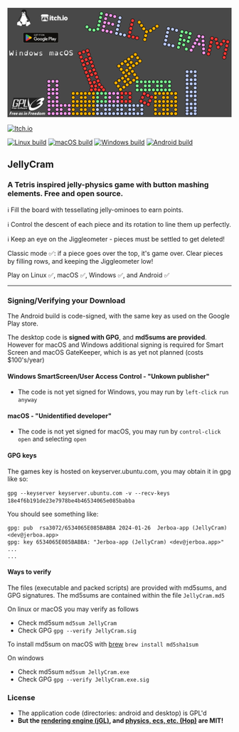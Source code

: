 ![jelly cram feature-graphics](https://github.com/JerboaBurrow/JellyCram/blob/main/common/jellycram-feature.png)

[![Itch.io](https://img.shields.io/badge/Itch-%23FF0B34.svg?style=for-the-badge&logo=Itch.io&logoColor=white)](https://jerboa-app.itch.io/jelly-cram)  

[![Linux build](https://github.com/JerboaBurrow/JellyCram/actions/workflows/build-linux.yml/badge.svg)](https://github.com/JerboaBurrow/JellyCram/actions/workflows/build-linux.yml) [![macOS build](https://github.com/JerboaBurrow/JellyCram/actions/workflows/build-macos.yml/badge.svg)](https://github.com/JerboaBurrow/JellyCram/actions/workflows/build-macos.yml) [![Windows build](https://github.com/JerboaBurrow/JellyCram/actions/workflows/build-windows.yml/badge.svg)](https://github.com/JerboaBurrow/JellyCram/actions/workflows/build-windows.yml) [![Android build](https://github.com/JerboaBurrow/JellyCram/actions/workflows/build-android.yml/badge.svg)](https://github.com/JerboaBurrow/JellyCram/actions/workflows/build-android.yml)

## JellyCram

### A Tetris inspired jelly-physics game with button mashing elements. Free and open source.

ℹ️ Fill the board with tessellating jelly-ominoes to earn points. 

ℹ️ Control the descent of each piece and its rotation to line them up perfectly.

ℹ️ Keep an eye on the Jiggleometer - pieces must be settled to get deleted!

Classic mode ✅: if a piece goes over the top, it's game over. Clear pieces by filling rows, and keeping the Jiggleometer low!

Play on Linux ✅, macOS ✅, Windows ✅, and Android ✅

---

### Signing/Verifying your Download

The Android build is code-signed, with the same key as used on the Google Play store.

The desktop code is **signed with GPG**, and **md5sums are provided**. However for macOS and Windows additional signing is required for Smart Screen and macOS GateKeeper, which is as yet not planned (costs $100's/year)

#### Windows SmartScreen/User Access Control - "Unkown publisher"

- The code is not yet signed for Windows, you may run by ```left-click``` ```run anyway```

#### macOS - "Unidentified developer"

- The code is not yet signed for macOS, you may run by ```control-click open``` and selecting ```open```


#### GPG keys

The games key is hosted on keyserver.ubuntu.com, you may obtain it in gpg like so:

```gpg --keyserver keyserver.ubuntu.com -v --recv-keys 18e4f6b191de23e7978be4b46534065e085babba```

You should see something like:

```
gpg: pub  rsa3072/6534065E085BABBA 2024-01-26  Jerboa-app (JellyCram) <dev@jerboa.app>
gpg: key 6534065E085BABBA: "Jerboa-app (JellyCram) <dev@jerboa.app>" ...
...
```

#### Ways to verify

The files (executable and packed scripts) are provided with md5sums, and GPG signatures. The md5sums are contained within the file ```JellyCram.md5```

On linux or macOS you may verify as follows

- Check md5sum ```md5sum JellyCram```
- Check GPG ```gpg --verify JellyCram.sig```

To install md5sum on macOS with [brew](https://formulae.brew.sh/formula/md5sha1sum) ```brew install md5sha1sum```

On windows 

- Check md5sum ```md5sum JellyCram.exe```
- Check GPG ```gpg --verify JellyCram.exe.sig```

### License

- The application code (directories: android and desktop) is GPL'd 
- **But the [rendering engine (jGL)](https://github.com/JerboaBurrow/jGL), and [physics, ecs, etc. (Hop)](https://github.com/JerboaBurrow/Hop) are MIT!** 

